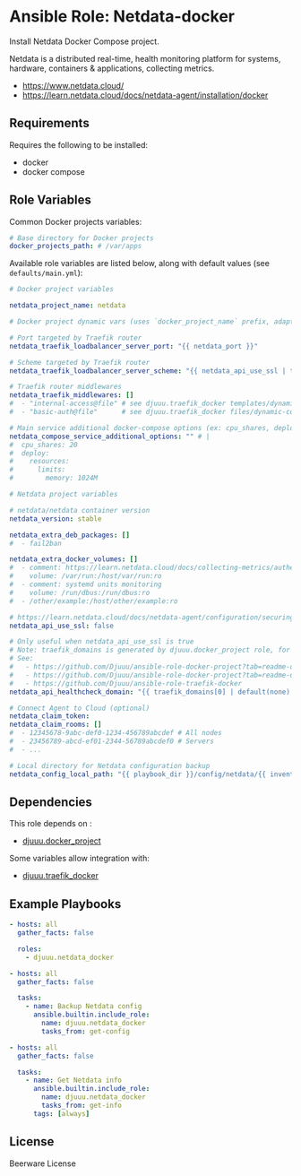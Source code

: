 Ansible Role: Netdata-docker
============================

Install Netdata Docker Compose project.

Netdata is a distributed real-time, health monitoring platform for systems, hardware, containers & applications, collecting metrics.

- https://www.netdata.cloud/
- https://learn.netdata.cloud/docs/netdata-agent/installation/docker

Requirements
------------

Requires the following to be installed:
- docker
- docker compose

Role Variables
--------------

Common Docker projects variables:

```yaml
# Base directory for Docker projects
docker_projects_path: # /var/apps
```

Available role variables are listed below, along with default values (see `defaults/main.yml`):

```yaml
# Docker project variables

netdata_project_name: netdata

# Docker project dynamic vars (uses `docker_project_name` prefix, adapt if overridden)

# Port targeted by Traefik router
netdata_traefik_loadbalancer_server_port: "{{ netdata_port }}"

# Scheme targeted by Traefik router
netdata_traefik_loadbalancer_server_scheme: "{{ netdata_api_use_ssl | ternary('https', 'http') }}"

# Traefik router middlewares
netdata_traefik_middlewares: []
#  - "internal-access@file" # see djuuu.traefik_docker templates/dynamic-conf/middlewares/internal-access.yml.j2
#  - "basic-auth@file"      # see djuuu.traefik_docker files/dynamic-conf/middlewares/basic-auth.yml

# Main service additional docker-compose options (ex: cpu_shares, deploy, ...)
netdata_compose_service_additional_options: "" # |
#  cpu_shares: 20
#  deploy:
#    resources:
#      limits:
#        memory: 1024M
```

```yaml
# Netdata project variables

# netdata/netdata container version
netdata_version: stable

netdata_extra_deb_packages: []
#  - fail2ban

netdata_extra_docker_volumes: []
#  - comment: https://learn.netdata.cloud/docs/collecting-metrics/authentication-and-authorization/fail2ban
#    volume: /var/run:/host/var/run:ro
#  - comment: systemd units monitoring
#    volume: /run/dbus:/run/dbus:ro
#  - /other/example:/host/other/example:ro

# https://learn.netdata.cloud/docs/netdata-agent/configuration/securing-agents/web-server-reference#enable-httpstls-support
netdata_api_use_ssl: false

# Only useful when netdata_api_use_ssl is true
# Note: traefik_domains is generated by djuuu.docker_project role, for djuuu.traefik_docker integration
# See:
#   - https://github.com/Djuuu/ansible-role-docker-project?tab=readme-ov-file#generated-variables
#   - https://github.com/Djuuu/ansible-role-docker-project?tab=readme-ov-file#dynamic-variables
#   - https://github.com/Djuuu/ansible-role-traefik-docker
netdata_api_healthcheck_domain: "{{ traefik_domains[0] | default(none) }}"

# Connect Agent to Cloud (optional)
netdata_claim_token:
netdata_claim_rooms: []
#  - 12345678-9abc-def0-1234-456789abcdef # All nodes
#  - 23456789-abcd-ef01-2344-56789abcdef0 # Servers
#  - ...

# Local directory for Netdata configuration backup 
netdata_config_local_path: "{{ playbook_dir }}/config/netdata/{{ inventory_hostname }}"
```

Dependencies
------------

This role depends on :
- [djuuu.docker_project](https://github.com/Djuuu/ansible-role-docker-project)

Some variables allow integration with:
- [djuuu.traefik_docker](https://github.com/Djuuu/ansible-role-traefik-docker)

Example Playbooks
-----------------

```yaml
- hosts: all
  gather_facts: false

  roles:
    - djuuu.netdata_docker
```

```yaml
- hosts: all
  gather_facts: false

  tasks:
    - name: Backup Netdata config
      ansible.builtin.include_role:
        name: djuuu.netdata_docker
        tasks_from: get-config
```

```yaml
- hosts: all
  gather_facts: false

  tasks:
    - name: Get Netdata info
      ansible.builtin.include_role:
        name: djuuu.netdata_docker
        tasks_from: get-info
      tags: [always]
```

License
-------

Beerware License
